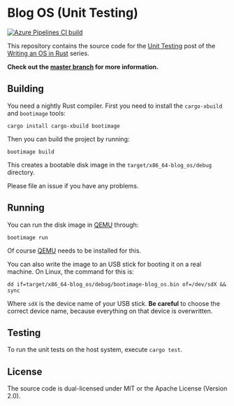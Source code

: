 # Blog OS (Unit Testing)

[![Azure Pipelines CI build](https://img.shields.io/azure-devops/build/phil-opp/blog_os/1/post-04.svg?label=Build&style=flat-square)](https://dev.azure.com/phil-opp/blog_os/_build?definitionId=1)

This repository contains the source code for the [Unit Testing][post] post of the [Writing an OS in Rust](https://os.phil-opp.com) series.

[post]: https://os.phil-opp.com/unit-testing/

**Check out the [master branch](https://github.com/phil-opp/blog_os) for more information.**

## Building

You need a nightly Rust compiler. First you need to install the `cargo-xbuild` and `bootimage` tools:

```
cargo install cargo-xbuild bootimage
```

Then you can build the project by running:

```
bootimage build
```

This creates a bootable disk image in the `target/x86_64-blog_os/debug` directory.

Please file an issue if you have any problems.

## Running

You can run the disk image in [QEMU] through:

[QEMU]: https://www.qemu.org/

```
bootimage run
```

Of course [QEMU] needs to be installed for this.

You can also write the image to an USB stick for booting it on a real machine. On Linux, the command for this is:

```
dd if=target/x86_64-blog_os/debug/bootimage-blog_os.bin of=/dev/sdX && sync
```

Where `sdX` is the device name of your USB stick. **Be careful** to choose the correct device name, because everything on that device is overwritten.

## Testing

To run the unit tests on the host system, execute `cargo test`.

## License
The source code is dual-licensed under MIT or the Apache License (Version 2.0).
